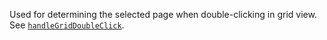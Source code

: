 Used for determining the selected page when double-clicking in grid view. See
[`handleGridDoubleClick`](#MONKEY).
